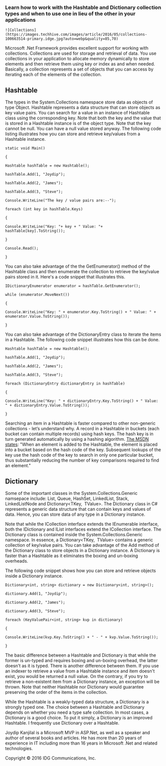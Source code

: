 ﻿### Learn how to work with the Hashtable and Dictionary collection types and when to use one in lieu of the other in your applications

    ![Collections](https://images.techhive.com/images/article/2016/05/collections-100663514-primary.idge.jpg?auto=webp&quality=85,70)

Microsoft .Net Framework provides excellent support for working with collections. Collections are used for storage and retrieval of data. You use collections in your application to allocate memory dynamically to store elements and then retrieve them using key or index as and when needed. Basically, a collection represents a set of objects that you can access by iterating each of the elements of the collection.

## **Hashtable**

The types in the System.Collections namespace store data as objects of type Object. Hashtable represents a data structure that can store objects as key value pairs. You can search for a value in an instance of Hashtable class using the corresponding key. Note that both the key and the value that is stored in a Hashtable instance is of the object type. Note that the key cannot be null. You can have a null value stored anyway. The following code listing illustrates how you can store and retrieve key/values from a Hashtable instance.

`static void Main()`

 `{`

 `Hashtable hashTable = new Hashtable();`

 `hashTable.Add(1, "Joydip");`

 `hashTable.Add(2, "James");`

 `hashTable.Add(3, "Steve");`

 `Console.WriteLine("The key / value pairs are:--");`

 `foreach (int key in hashTable.Keys)`

 `{`

 `Console.WriteLine("Key: "+ key + " Value: "+ hashTable[key].ToString());`

 `}`

 `Console.Read();`

 `}`

You can also take advantage of the the GetEnumerator() method of the Hashtable class and then enumerate the collection to retrieve the key/value pairs stored in it. Here's a code snippet that illustrates this.

`IDictionaryEnumerator enumerator = hashTable.GetEnumerator();`

`while (enumerator.MoveNext())`

`{`

`Console.WriteLine("Key: " + enumerator.Key.ToString() + " Value: " + enumerator.Value.ToString());`

`}`

You can also take advantage of the DictionaryEntry class to iterate the items in a Hashtable. The following code snippet illustrates how this can be done.

`Hashtable hashTable = new Hashtable();`

`hashTable.Add(1, "Joydip");`

`hashTable.Add(2, "James");`

`hashTable.Add(3, "Steve");`

`foreach (DictionaryEntry dictionaryEntry in hashTable)`

`{`

 `Console.WriteLine("Key: " + dictionaryEntry.Key.ToString() + " Value: " + dictionaryEntry.Value.ToString());`

`}`

Searching an item in a Hashtable is faster compared to other non-generic collections - let’s understand why. A record in a Hashtable in buckets (each bucket can contain multiple records) using hash keys. The hash key is in turn generated automatically by using a hashing algorithm. [The MSDN states](https://msdn.microsoft.com/en-us/library/system.collections.hashtable(v=vs.110).aspx): "When an element is added to the Hashtable, the element is placed into a bucket based on the hash code of the key. Subsequent lookups of the key use the hash code of the key to search in only one particular bucket, thus substantially reducing the number of key comparisons required to find an element."

## **Dictionary**

Some of the important classes in the System.Collections.Generic namsepace include: List<T>, Queue<T>, HashSet<T>, LinkedList<T>, Stack<T>, LinkedListNode<T> and Dictionary<TKey, TValue>. The Dictionary class in C# represents a generic data structure that can contain keys and values of data. Hence, you can store data of any type in a Dictionary instance.

Note that while the ICollection interface extends the IEnumerable interface, both the IDictionary and IList interfaces extend the ICollection interface. The Dictionary class is contained inside the System.Collections.Generic namespace. In essence, a Dictionary<TKey, TValue> contains a generic collection of key/value pairs. You can take advantage of the Add method of the Dictionary class to store objects in a Dictionary instance. A Dictionary is faster than a Hashtable as it eliminates the boxing and un-boxing overheads.

The following code snippet shows how you can store and retrieve objects inside a Dictionary instance.

`Dictionary<int, string> dictionary = new Dictionary<int, string>();`

`dictionary.Add(1, "Joydip");`

`dictionary.Add(2, "James");`

`dictionary.Add(3, "Steve");`

`foreach (KeyValuePair<int, string> kvp in dictionary)`

`{`

`Console.WriteLine(kvp.Key.ToString() + " - " + kvp.Value.ToString());`

`}`

The basic difference between a Hashtable and Dictionary is that while the former is un-typed and requires boxing and un-boxing overhead, the latter doesn't as it is typed. There is another difference between them. If you use an indexer to retrieve a value from a Hashtable instance and item doesn't exist, you would be returned a null value. On the contrary, if you try to retrieve a non-existent item from a Dictionary instance, an exception will be thrown. Note that neither Hashtable nor Dictionary would guarantee preserving the order of the items in the collection.

While the Hashtable is a weakly-typed data structure, a Dictionary is a strongly typed one. The choice between a Hashtable and Dictionary depends on whether you need a type safe collection. In most cases, a Dictionary is a good choice. To put it simply, a Dictionary is an improved Hashtable. I frequently use Dictionary over a Hashtable.

Joydip Kanjilal is a Microsoft MVP in ASP.Net, as well as a speaker and author of several books and articles. He has more than 20 years of experience in IT including more than 16 years in Microsoft .Net and related technologies.

Copyright © 2016 IDG Communications, Inc.